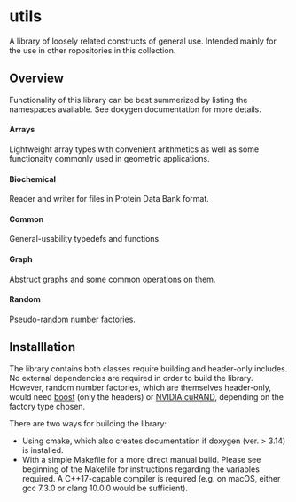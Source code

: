 #  utils
A library of loosely related constructs of general use. 
Intended mainly for the use in other ropositories in this collection.

## Overview

Functionality of this library can be best summerized by listing the namespaces available. 
See doxygen documentation for more details.

#### Arrays 
Lightweight  array types with convenient arithmetics as well as some functionaity commonly used in geometric applications.

#### Biochemical
Reader and writer for files in Protein Data Bank format.

#### Common
General-usability typedefs and functions.

#### Graph
Abstruct graphs and some common operations on them.

#### Random
Pseudo-random number factories.

## Installlation

The library contains both classes require building and header-only includes.
No external dependencies are required in order to build the library. 
However, random number factories, which are themselves header-only, 
would need [boost](https://www.boost.org/) (only the headers) or [NVIDIA cuRAND](https://developer.nvidia.com/curand), 
depending on the factory type chosen.

There are two ways for building the library:  
* Using cmake, which also creates documentation if doxygen (ver. > 3.14) is installed.
* With a simple Makefile for a more direct manual build. Please see beginning of the Makefile for instructions regarding the variables required.
A C++17-capable compiler is required (e.g. on macOS, either gcc 7.3.0 or clang 10.0.0 would be sufficient).


